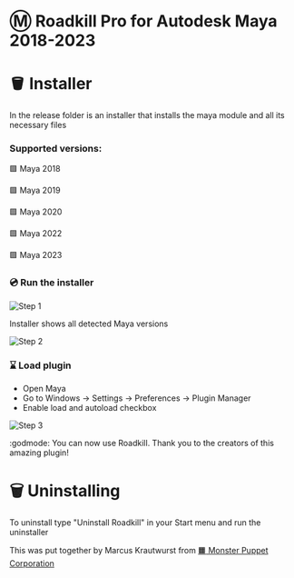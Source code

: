 # :m: Roadkill Pro for Autodesk Maya 2018-2023

# :bucket: Installer

In the release folder is an installer that installs the maya module and all its necessary files

### Supported versions: 
:green_square: Maya 2018

:green_square: Maya 2019

:green_square: Maya 2020

:green_square: Maya 2022

:green_square: Maya 2023 



### :cd: Run the installer 

![Step 1](https://github.com/monster-puppet/RoadKill/blob/main/instructions/installer_01.png?raw=true)

Installer shows all detected Maya versions

![Step 2](https://github.com/monster-puppet/RoadKill/blob/main/instructions/installer_02.png?raw=true)


### :hourglass: Load plugin
- Open Maya
- Go to Windows -> Settings -> Preferences -> Plugin Manager
- Enable load and autoload checkbox

![Step 3](https://github.com/monster-puppet/RoadKill/blob/main/instructions/installer_03.png?raw=true)


:godmode: You can now use Roadkill. Thank you to the creators of this amazing plugin!


# :wastebasket: Uninstalling
To uninstall type "Uninstall Roadkill" in your Start menu and run the uninstaller


This was put together by Marcus Krautwurst from [:orange_square: Monster Puppet Corporation](https://www.monster-puppet.com/)
